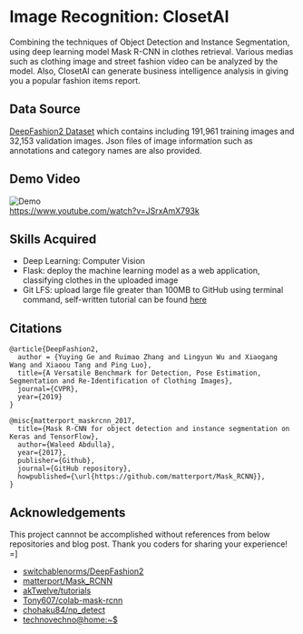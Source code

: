 # Image Recognition: ClosetAI
Combining the techniques of Object Detection and Instance Segmentation, using deep learning model Mask R-CNN in clothes retrieval. Various medias such as clothing image and street fashion video can be analyzed by the model. Also, ClosetAI can generate business intelligence analysis in giving you a popular fashion items report.

## Data Source
[DeepFashion2 Dataset](https://github.com/switchablenorms/DeepFashion2/) which contains including 191,961 training images and 32,153 validation images. Json files of image information such as annotations and category names are also provided. 

## Demo Video
![Demo](/img/demo.gif) 
<br>
https://www.youtube.com/watch?v=JSrxAmX793k

## Skills Acquired
* Deep Learning: Computer Vision
* Flask: deploy the machine learning model as a web application, classifying clothes in the uploaded image
* Git LFS: upload large file greater than 100MB to GitHub using terminal command, self-written tutorial can be found [here](./Git_LFS.md)

## Citations
```
@article{DeepFashion2,
  author = {Yuying Ge and Ruimao Zhang and Lingyun Wu and Xiaogang Wang and Xiaoou Tang and Ping Luo},
  title={A Versatile Benchmark for Detection, Pose Estimation, Segmentation and Re-Identification of Clothing Images},
  journal={CVPR},
  year={2019}
}
```
```
@misc{matterport_maskrcnn_2017,
  title={Mask R-CNN for object detection and instance segmentation on Keras and TensorFlow},
  author={Waleed Abdulla},
  year={2017},
  publisher={Github},
  journal={GitHub repository},
  howpublished={\url{https://github.com/matterport/Mask_RCNN}},
}
```

## Acknowledgements
This project cannnot be accomplished without references from below repositories and blog post. Thank you coders for sharing your experience! =]
* [switchablenorms/DeepFashion2](https://github.com/switchablenorms/DeepFashion2/)
* [matterport/Mask_RCNN](https://github.com/matterport/Mask_RCNN)
* [akTwelve/tutorials](https://github.com/akTwelve/tutorials/blob/master/mask_rcnn/MaskRCNN_TrainAndInference.ipynb)
* [Tony607/colab-mask-rcnn](https://github.com/Tony607/colab-mask-rcnn)
* [chohaku84/np_detect](https://github.com/chohaku84/np_detect/blob/master/api/flask_app.py)
* [technovechno@home:~$](https://technovechno.com/creating-graphs-in-python-using-matplotlib-flask-framework-pythonanywhere/)
